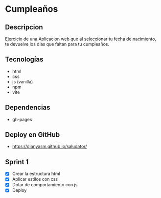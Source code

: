 # Cumpleaños

##  Descripcion
Ejercicio de una Aplicacion web que al seleccionar tu fecha de nacimiento, te devuelve los dias que faltan para tu cumpleaños.

## Tecnologías
- html
- css
- js (vanilla)
- npm 
- vite

## Dependencias
- gh-pages
  
## Deploy en GitHub
- https://dianyasm.github.io/saludator/

## Sprint 1

- [x] Crear la estructura html
- [x] Aplicar estilos con css
- [x] Dotar de comportamiento con js
- [x] Deploy
